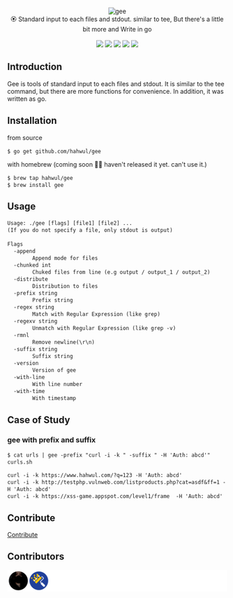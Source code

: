 <p align="center">
  <br>
  <img src="https://user-images.githubusercontent.com/13212227/107402243-17bc5280-6b47-11eb-9f49-d97684c452c3.png" alt="gee" width="160px;">
  <br>
  🏵 Standard input to each files and stdout. similar to tee, But there's a little bit more and Write in go
  <br><br>
  <!--
  <img src="https://img.shields.io/github/v/release/hahwul/dalfox?style=flat"> 
  <a href="https://snapcraft.io/dalfox"><img alt="dalfox" src="https://snapcraft.io/dalfox/badge.svg" /></a>
  <img src="https://img.shields.io/github/languages/top/hahwul/dalfox?style=flat"> 
  <img src="https://api.codacy.com/project/badge/Grade/17cac7b8d1e849a688577f2bbdd6ecd0"> 
  <a href="https://goreportcard.com/report/github.com/hahwul/dalfox"><img src="https://goreportcard.com/badge/github.com/hahwul/dalfox"></a> 
    -->
  <a href="https://app.codacy.com/gh/hahwul/gee?utm_source=github.com&utm_medium=referral&utm_content=hahwul/gee&utm_campaign=Badge_Grade"><img src="https://api.codacy.com/project/badge/Grade/fac8a4d4755a4fb481432f7ed14db3ca"></a>
  <img src="https://github.com/hahwul/gee/workflows/Build/badge.svg">
  <img src="https://github.com/hahwul/gee/workflows/SAST/badge.svg">
  <a href="https://twitter.com/intent/follow?screen_name=hahwul"><img src="https://img.shields.io/twitter/follow/hahwul?style=flat&logo=twitter"></a>
  <a href="https://github.com/hahwul"><img src="https://img.shields.io/github/stars/hahwul?style=flat&logo=github"></a></a>
</p>

## Introduction
Gee is tools of standard input to each files and stdout. It is similar to the tee command, but there are more functions for convenience. In addition, it was written as go.

## Installation
from source
```
$ go get github.com/hahwul/gee
```
with homebrew (coming soon 🙏🏼 haven't released it yet. can't use it.)
```
$ brew tap hahwul/gee
$ brew install gee
```

## Usage
```
Usage: ./gee [flags] [file1] [file2] ...
(If you do not specify a file, only stdout is output)

Flags
  -append
    	Append mode for files
  -chunked int
    	Chuked files from line (e.g output / output_1 / output_2)
  -distribute
    	Distribution to files
  -prefix string
    	Prefix string
  -regex string
    	Match with Regular Expression (like grep)
  -regexv string
    	Unmatch with Regular Expression (like grep -v)
  -rmnl
    	Remove newline(\r\n)
  -suffix string
    	Suffix string
  -version
    	Version of gee
  -with-line
    	With line number
  -with-time
    	With timestamp
```

## Case of Study
### gee with prefix and suffix
```
$ cat urls | gee -prefix "curl -i -k " -suffix " -H 'Auth: abcd'" curls.sh
```
```
curl -i -k https://www.hahwul.com/?q=123 -H 'Auth: abcd'
curl -i -k http://testphp.vulnweb.com/listproducts.php?cat=asdf&ff=1 -H 'Auth: abcd'
curl -i -k https://xss-game.appspot.com/level1/frame  -H 'Auth: abcd'
```

## Contribute
[Contribute](/CONTRIBUTING.md)

## Contributors
![](/CONTRIBUTORS.svg)
